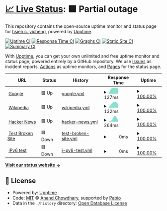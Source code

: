 # [📈 Live Status](https://sinnoken.github.io/upptime): <!--live status--> **🟧 Partial outage**

This repository contains the open-source uptime monitor and status page for [hsieh c. yicheng](https://sinnoken.github.io/upptime), powered by [Upptime](https://github.com/upptime/upptime).

[![Uptime CI](https://github.com/sinnoken/upptime/workflows/Uptime%20CI/badge.svg)](https://github.com/sinnoken/upptime/actions?query=workflow%3A%22Uptime+CI%22)
[![Response Time CI](https://github.com/sinnoken/upptime/workflows/Response%20Time%20CI/badge.svg)](https://github.com/sinnoken/upptime/actions?query=workflow%3A%22Response+Time+CI%22)
[![Graphs CI](https://github.com/sinnoken/upptime/workflows/Graphs%20CI/badge.svg)](https://github.com/sinnoken/upptime/actions?query=workflow%3A%22Graphs+CI%22)
[![Static Site CI](https://github.com/sinnoken/upptime/workflows/Static%20Site%20CI/badge.svg)](https://github.com/sinnoken/upptime/actions?query=workflow%3A%22Static+Site+CI%22)
[![Summary CI](https://github.com/sinnoken/upptime/workflows/Summary%20CI/badge.svg)](https://github.com/sinnoken/upptime/actions?query=workflow%3A%22Summary+CI%22)

With [Upptime](https://upptime.js.org), you can get your own unlimited and free uptime monitor and status page, powered entirely by a GitHub repository. We use [Issues](https://github.com/sinnoken/upptime/issues) as incident reports, [Actions](https://github.com/sinnoken/upptime/actions) as uptime monitors, and [Pages](https://sinnoken.github.io/upptime) for the status page.

<!--start: status pages-->
<!-- This summary is generated by Upptime (https://github.com/upptime/upptime) -->
<!-- Do not edit this manually, your changes will be overwritten -->
<!-- prettier-ignore -->
| URL | Status | History | Response Time | Uptime |
| --- | ------ | ------- | ------------- | ------ |
| <img alt="" src="https://icons.duckduckgo.com/ip3/www.google.com.ico" height="13"> [Google](https://www.google.com) | 🟩 Up | [google.yml](https://github.com/sinnoken/upptime/commits/HEAD/history/google.yml) | <details><summary><img alt="Response time graph" src="./graphs/google/response-time-week.png" height="20"> 127ms</summary><br><a href="https://sinnoken.github.io/upptime/history/google"><img alt="Response time 127" src="https://img.shields.io/endpoint?url=https%3A%2F%2Fraw.githubusercontent.com%2Fsinnoken%2Fupptime%2FHEAD%2Fapi%2Fgoogle%2Fresponse-time.json"></a><br><a href="https://sinnoken.github.io/upptime/history/google"><img alt="24-hour response time 191" src="https://img.shields.io/endpoint?url=https%3A%2F%2Fraw.githubusercontent.com%2Fsinnoken%2Fupptime%2FHEAD%2Fapi%2Fgoogle%2Fresponse-time-day.json"></a><br><a href="https://sinnoken.github.io/upptime/history/google"><img alt="7-day response time 127" src="https://img.shields.io/endpoint?url=https%3A%2F%2Fraw.githubusercontent.com%2Fsinnoken%2Fupptime%2FHEAD%2Fapi%2Fgoogle%2Fresponse-time-week.json"></a><br><a href="https://sinnoken.github.io/upptime/history/google"><img alt="30-day response time 127" src="https://img.shields.io/endpoint?url=https%3A%2F%2Fraw.githubusercontent.com%2Fsinnoken%2Fupptime%2FHEAD%2Fapi%2Fgoogle%2Fresponse-time-month.json"></a><br><a href="https://sinnoken.github.io/upptime/history/google"><img alt="1-year response time 127" src="https://img.shields.io/endpoint?url=https%3A%2F%2Fraw.githubusercontent.com%2Fsinnoken%2Fupptime%2FHEAD%2Fapi%2Fgoogle%2Fresponse-time-year.json"></a></details> | <details><summary><a href="https://sinnoken.github.io/upptime/history/google">100.00%</a></summary><a href="https://sinnoken.github.io/upptime/history/google"><img alt="All-time uptime 100.00%" src="https://img.shields.io/endpoint?url=https%3A%2F%2Fraw.githubusercontent.com%2Fsinnoken%2Fupptime%2FHEAD%2Fapi%2Fgoogle%2Fuptime.json"></a><br><a href="https://sinnoken.github.io/upptime/history/google"><img alt="24-hour uptime 100.00%" src="https://img.shields.io/endpoint?url=https%3A%2F%2Fraw.githubusercontent.com%2Fsinnoken%2Fupptime%2FHEAD%2Fapi%2Fgoogle%2Fuptime-day.json"></a><br><a href="https://sinnoken.github.io/upptime/history/google"><img alt="7-day uptime 100.00%" src="https://img.shields.io/endpoint?url=https%3A%2F%2Fraw.githubusercontent.com%2Fsinnoken%2Fupptime%2FHEAD%2Fapi%2Fgoogle%2Fuptime-week.json"></a><br><a href="https://sinnoken.github.io/upptime/history/google"><img alt="30-day uptime 100.00%" src="https://img.shields.io/endpoint?url=https%3A%2F%2Fraw.githubusercontent.com%2Fsinnoken%2Fupptime%2FHEAD%2Fapi%2Fgoogle%2Fuptime-month.json"></a><br><a href="https://sinnoken.github.io/upptime/history/google"><img alt="1-year uptime 100.00%" src="https://img.shields.io/endpoint?url=https%3A%2F%2Fraw.githubusercontent.com%2Fsinnoken%2Fupptime%2FHEAD%2Fapi%2Fgoogle%2Fuptime-year.json"></a></details>
| <img alt="" src="https://icons.duckduckgo.com/ip3/en.wikipedia.org.ico" height="13"> [Wikipedia](https://en.wikipedia.org) | 🟩 Up | [wikipedia.yml](https://github.com/sinnoken/upptime/commits/HEAD/history/wikipedia.yml) | <details><summary><img alt="Response time graph" src="./graphs/wikipedia/response-time-week.png" height="20"> 132ms</summary><br><a href="https://sinnoken.github.io/upptime/history/wikipedia"><img alt="Response time 132" src="https://img.shields.io/endpoint?url=https%3A%2F%2Fraw.githubusercontent.com%2Fsinnoken%2Fupptime%2FHEAD%2Fapi%2Fwikipedia%2Fresponse-time.json"></a><br><a href="https://sinnoken.github.io/upptime/history/wikipedia"><img alt="24-hour response time 377" src="https://img.shields.io/endpoint?url=https%3A%2F%2Fraw.githubusercontent.com%2Fsinnoken%2Fupptime%2FHEAD%2Fapi%2Fwikipedia%2Fresponse-time-day.json"></a><br><a href="https://sinnoken.github.io/upptime/history/wikipedia"><img alt="7-day response time 132" src="https://img.shields.io/endpoint?url=https%3A%2F%2Fraw.githubusercontent.com%2Fsinnoken%2Fupptime%2FHEAD%2Fapi%2Fwikipedia%2Fresponse-time-week.json"></a><br><a href="https://sinnoken.github.io/upptime/history/wikipedia"><img alt="30-day response time 132" src="https://img.shields.io/endpoint?url=https%3A%2F%2Fraw.githubusercontent.com%2Fsinnoken%2Fupptime%2FHEAD%2Fapi%2Fwikipedia%2Fresponse-time-month.json"></a><br><a href="https://sinnoken.github.io/upptime/history/wikipedia"><img alt="1-year response time 132" src="https://img.shields.io/endpoint?url=https%3A%2F%2Fraw.githubusercontent.com%2Fsinnoken%2Fupptime%2FHEAD%2Fapi%2Fwikipedia%2Fresponse-time-year.json"></a></details> | <details><summary><a href="https://sinnoken.github.io/upptime/history/wikipedia">100.00%</a></summary><a href="https://sinnoken.github.io/upptime/history/wikipedia"><img alt="All-time uptime 100.00%" src="https://img.shields.io/endpoint?url=https%3A%2F%2Fraw.githubusercontent.com%2Fsinnoken%2Fupptime%2FHEAD%2Fapi%2Fwikipedia%2Fuptime.json"></a><br><a href="https://sinnoken.github.io/upptime/history/wikipedia"><img alt="24-hour uptime 100.00%" src="https://img.shields.io/endpoint?url=https%3A%2F%2Fraw.githubusercontent.com%2Fsinnoken%2Fupptime%2FHEAD%2Fapi%2Fwikipedia%2Fuptime-day.json"></a><br><a href="https://sinnoken.github.io/upptime/history/wikipedia"><img alt="7-day uptime 100.00%" src="https://img.shields.io/endpoint?url=https%3A%2F%2Fraw.githubusercontent.com%2Fsinnoken%2Fupptime%2FHEAD%2Fapi%2Fwikipedia%2Fuptime-week.json"></a><br><a href="https://sinnoken.github.io/upptime/history/wikipedia"><img alt="30-day uptime 100.00%" src="https://img.shields.io/endpoint?url=https%3A%2F%2Fraw.githubusercontent.com%2Fsinnoken%2Fupptime%2FHEAD%2Fapi%2Fwikipedia%2Fuptime-month.json"></a><br><a href="https://sinnoken.github.io/upptime/history/wikipedia"><img alt="1-year uptime 100.00%" src="https://img.shields.io/endpoint?url=https%3A%2F%2Fraw.githubusercontent.com%2Fsinnoken%2Fupptime%2FHEAD%2Fapi%2Fwikipedia%2Fuptime-year.json"></a></details>
| <img alt="" src="https://icons.duckduckgo.com/ip3/news.ycombinator.com.ico" height="13"> [Hacker News](https://news.ycombinator.com) | 🟩 Up | [hacker-news.yml](https://github.com/sinnoken/upptime/commits/HEAD/history/hacker-news.yml) | <details><summary><img alt="Response time graph" src="./graphs/hacker-news/response-time-week.png" height="20"> 264ms</summary><br><a href="https://sinnoken.github.io/upptime/history/hacker-news"><img alt="Response time 264" src="https://img.shields.io/endpoint?url=https%3A%2F%2Fraw.githubusercontent.com%2Fsinnoken%2Fupptime%2FHEAD%2Fapi%2Fhacker-news%2Fresponse-time.json"></a><br><a href="https://sinnoken.github.io/upptime/history/hacker-news"><img alt="24-hour response time 433" src="https://img.shields.io/endpoint?url=https%3A%2F%2Fraw.githubusercontent.com%2Fsinnoken%2Fupptime%2FHEAD%2Fapi%2Fhacker-news%2Fresponse-time-day.json"></a><br><a href="https://sinnoken.github.io/upptime/history/hacker-news"><img alt="7-day response time 264" src="https://img.shields.io/endpoint?url=https%3A%2F%2Fraw.githubusercontent.com%2Fsinnoken%2Fupptime%2FHEAD%2Fapi%2Fhacker-news%2Fresponse-time-week.json"></a><br><a href="https://sinnoken.github.io/upptime/history/hacker-news"><img alt="30-day response time 264" src="https://img.shields.io/endpoint?url=https%3A%2F%2Fraw.githubusercontent.com%2Fsinnoken%2Fupptime%2FHEAD%2Fapi%2Fhacker-news%2Fresponse-time-month.json"></a><br><a href="https://sinnoken.github.io/upptime/history/hacker-news"><img alt="1-year response time 264" src="https://img.shields.io/endpoint?url=https%3A%2F%2Fraw.githubusercontent.com%2Fsinnoken%2Fupptime%2FHEAD%2Fapi%2Fhacker-news%2Fresponse-time-year.json"></a></details> | <details><summary><a href="https://sinnoken.github.io/upptime/history/hacker-news">100.00%</a></summary><a href="https://sinnoken.github.io/upptime/history/hacker-news"><img alt="All-time uptime 100.00%" src="https://img.shields.io/endpoint?url=https%3A%2F%2Fraw.githubusercontent.com%2Fsinnoken%2Fupptime%2FHEAD%2Fapi%2Fhacker-news%2Fuptime.json"></a><br><a href="https://sinnoken.github.io/upptime/history/hacker-news"><img alt="24-hour uptime 100.00%" src="https://img.shields.io/endpoint?url=https%3A%2F%2Fraw.githubusercontent.com%2Fsinnoken%2Fupptime%2FHEAD%2Fapi%2Fhacker-news%2Fuptime-day.json"></a><br><a href="https://sinnoken.github.io/upptime/history/hacker-news"><img alt="7-day uptime 100.00%" src="https://img.shields.io/endpoint?url=https%3A%2F%2Fraw.githubusercontent.com%2Fsinnoken%2Fupptime%2FHEAD%2Fapi%2Fhacker-news%2Fuptime-week.json"></a><br><a href="https://sinnoken.github.io/upptime/history/hacker-news"><img alt="30-day uptime 100.00%" src="https://img.shields.io/endpoint?url=https%3A%2F%2Fraw.githubusercontent.com%2Fsinnoken%2Fupptime%2FHEAD%2Fapi%2Fhacker-news%2Fuptime-month.json"></a><br><a href="https://sinnoken.github.io/upptime/history/hacker-news"><img alt="1-year uptime 100.00%" src="https://img.shields.io/endpoint?url=https%3A%2F%2Fraw.githubusercontent.com%2Fsinnoken%2Fupptime%2FHEAD%2Fapi%2Fhacker-news%2Fuptime-year.json"></a></details>
| <img alt="" src="https://icons.duckduckgo.com/ip3/thissitedoesnotexist.koj.co.ico" height="13"> [Test Broken Site](https://thissitedoesnotexist.koj.co) | 🟥 Down | [test-broken-site.yml](https://github.com/sinnoken/upptime/commits/HEAD/history/test-broken-site.yml) | <details><summary><img alt="Response time graph" src="./graphs/test-broken-site/response-time-week.png" height="20"> 0ms</summary><br><a href="https://sinnoken.github.io/upptime/history/test-broken-site"><img alt="Response time 0" src="https://img.shields.io/endpoint?url=https%3A%2F%2Fraw.githubusercontent.com%2Fsinnoken%2Fupptime%2FHEAD%2Fapi%2Ftest-broken-site%2Fresponse-time.json"></a><br><a href="https://sinnoken.github.io/upptime/history/test-broken-site"><img alt="24-hour response time 0" src="https://img.shields.io/endpoint?url=https%3A%2F%2Fraw.githubusercontent.com%2Fsinnoken%2Fupptime%2FHEAD%2Fapi%2Ftest-broken-site%2Fresponse-time-day.json"></a><br><a href="https://sinnoken.github.io/upptime/history/test-broken-site"><img alt="7-day response time 0" src="https://img.shields.io/endpoint?url=https%3A%2F%2Fraw.githubusercontent.com%2Fsinnoken%2Fupptime%2FHEAD%2Fapi%2Ftest-broken-site%2Fresponse-time-week.json"></a><br><a href="https://sinnoken.github.io/upptime/history/test-broken-site"><img alt="30-day response time 0" src="https://img.shields.io/endpoint?url=https%3A%2F%2Fraw.githubusercontent.com%2Fsinnoken%2Fupptime%2FHEAD%2Fapi%2Ftest-broken-site%2Fresponse-time-month.json"></a><br><a href="https://sinnoken.github.io/upptime/history/test-broken-site"><img alt="1-year response time 0" src="https://img.shields.io/endpoint?url=https%3A%2F%2Fraw.githubusercontent.com%2Fsinnoken%2Fupptime%2FHEAD%2Fapi%2Ftest-broken-site%2Fresponse-time-year.json"></a></details> | <details><summary><a href="https://sinnoken.github.io/upptime/history/test-broken-site">100.00%</a></summary><a href="https://sinnoken.github.io/upptime/history/test-broken-site"><img alt="All-time uptime 100.00%" src="https://img.shields.io/endpoint?url=https%3A%2F%2Fraw.githubusercontent.com%2Fsinnoken%2Fupptime%2FHEAD%2Fapi%2Ftest-broken-site%2Fuptime.json"></a><br><a href="https://sinnoken.github.io/upptime/history/test-broken-site"><img alt="24-hour uptime 100.00%" src="https://img.shields.io/endpoint?url=https%3A%2F%2Fraw.githubusercontent.com%2Fsinnoken%2Fupptime%2FHEAD%2Fapi%2Ftest-broken-site%2Fuptime-day.json"></a><br><a href="https://sinnoken.github.io/upptime/history/test-broken-site"><img alt="7-day uptime 100.00%" src="https://img.shields.io/endpoint?url=https%3A%2F%2Fraw.githubusercontent.com%2Fsinnoken%2Fupptime%2FHEAD%2Fapi%2Ftest-broken-site%2Fuptime-week.json"></a><br><a href="https://sinnoken.github.io/upptime/history/test-broken-site"><img alt="30-day uptime 100.00%" src="https://img.shields.io/endpoint?url=https%3A%2F%2Fraw.githubusercontent.com%2Fsinnoken%2Fupptime%2FHEAD%2Fapi%2Ftest-broken-site%2Fuptime-month.json"></a><br><a href="https://sinnoken.github.io/upptime/history/test-broken-site"><img alt="1-year uptime 100.00%" src="https://img.shields.io/endpoint?url=https%3A%2F%2Fraw.githubusercontent.com%2Fsinnoken%2Fupptime%2FHEAD%2Fapi%2Ftest-broken-site%2Fuptime-year.json"></a></details>
| <img alt="" src="https://icons.duckduckgo.com/ip3/null.ico" height="13"> [IPv6 test](forwardemail.net) | 🟥 Down | [i-pv6-test.yml](https://github.com/sinnoken/upptime/commits/HEAD/history/i-pv6-test.yml) | <details><summary><img alt="Response time graph" src="./graphs/i-pv6-test/response-time-week.png" height="20"> 0ms</summary><br><a href="https://sinnoken.github.io/upptime/history/i-pv6-test"><img alt="Response time 0" src="https://img.shields.io/endpoint?url=https%3A%2F%2Fraw.githubusercontent.com%2Fsinnoken%2Fupptime%2FHEAD%2Fapi%2Fi-pv6-test%2Fresponse-time.json"></a><br><a href="https://sinnoken.github.io/upptime/history/i-pv6-test"><img alt="24-hour response time 0" src="https://img.shields.io/endpoint?url=https%3A%2F%2Fraw.githubusercontent.com%2Fsinnoken%2Fupptime%2FHEAD%2Fapi%2Fi-pv6-test%2Fresponse-time-day.json"></a><br><a href="https://sinnoken.github.io/upptime/history/i-pv6-test"><img alt="7-day response time 0" src="https://img.shields.io/endpoint?url=https%3A%2F%2Fraw.githubusercontent.com%2Fsinnoken%2Fupptime%2FHEAD%2Fapi%2Fi-pv6-test%2Fresponse-time-week.json"></a><br><a href="https://sinnoken.github.io/upptime/history/i-pv6-test"><img alt="30-day response time 0" src="https://img.shields.io/endpoint?url=https%3A%2F%2Fraw.githubusercontent.com%2Fsinnoken%2Fupptime%2FHEAD%2Fapi%2Fi-pv6-test%2Fresponse-time-month.json"></a><br><a href="https://sinnoken.github.io/upptime/history/i-pv6-test"><img alt="1-year response time 0" src="https://img.shields.io/endpoint?url=https%3A%2F%2Fraw.githubusercontent.com%2Fsinnoken%2Fupptime%2FHEAD%2Fapi%2Fi-pv6-test%2Fresponse-time-year.json"></a></details> | <details><summary><a href="https://sinnoken.github.io/upptime/history/i-pv6-test">100.00%</a></summary><a href="https://sinnoken.github.io/upptime/history/i-pv6-test"><img alt="All-time uptime 100.00%" src="https://img.shields.io/endpoint?url=https%3A%2F%2Fraw.githubusercontent.com%2Fsinnoken%2Fupptime%2FHEAD%2Fapi%2Fi-pv6-test%2Fuptime.json"></a><br><a href="https://sinnoken.github.io/upptime/history/i-pv6-test"><img alt="24-hour uptime 100.00%" src="https://img.shields.io/endpoint?url=https%3A%2F%2Fraw.githubusercontent.com%2Fsinnoken%2Fupptime%2FHEAD%2Fapi%2Fi-pv6-test%2Fuptime-day.json"></a><br><a href="https://sinnoken.github.io/upptime/history/i-pv6-test"><img alt="7-day uptime 100.00%" src="https://img.shields.io/endpoint?url=https%3A%2F%2Fraw.githubusercontent.com%2Fsinnoken%2Fupptime%2FHEAD%2Fapi%2Fi-pv6-test%2Fuptime-week.json"></a><br><a href="https://sinnoken.github.io/upptime/history/i-pv6-test"><img alt="30-day uptime 100.00%" src="https://img.shields.io/endpoint?url=https%3A%2F%2Fraw.githubusercontent.com%2Fsinnoken%2Fupptime%2FHEAD%2Fapi%2Fi-pv6-test%2Fuptime-month.json"></a><br><a href="https://sinnoken.github.io/upptime/history/i-pv6-test"><img alt="1-year uptime 100.00%" src="https://img.shields.io/endpoint?url=https%3A%2F%2Fraw.githubusercontent.com%2Fsinnoken%2Fupptime%2FHEAD%2Fapi%2Fi-pv6-test%2Fuptime-year.json"></a></details>

<!--end: status pages-->

[**Visit our status website →**](https://sinnoken.github.io/upptime)

## 📄 License

- Powered by: [Upptime](https://github.com/upptime/upptime)
- Code: [MIT](./LICENSE) © [Anand Chowdhary](https://anandchowdhary.com), supported by [Pabio](https://pabio.com)
- Data in the `./history` directory: [Open Database License](https://opendatacommons.org/licenses/odbl/1-0/)

